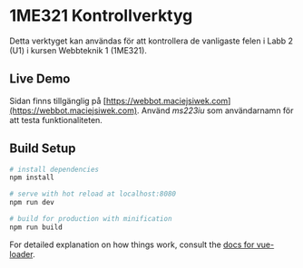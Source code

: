 # 1ME321 Kontrollverktyg
Detta verktyget kan användas för att kontrollera de vanligaste felen i Labb 2 (U1) i kursen Webbteknik 1 (1ME321).

## Live Demo
Sidan finns tillgänglig på [https://webbot.maciejsiwek.com](https://webbot.maciejsiwek.com). Använd *ms223iu* som användarnamn för att testa funktionaliteten.

## Build Setup
``` bash
# install dependencies
npm install

# serve with hot reload at localhost:8080
npm run dev

# build for production with minification
npm run build
```

For detailed explanation on how things work, consult the [docs for vue-loader](http://vuejs.github.io/vue-loader).
